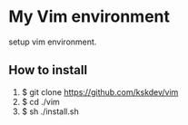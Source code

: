 # My Vim environment
setup vim environment.

## How to install
1. $ git clone https://github.com/kskdev/vim
2. $ cd ./vim
3. $ sh ./install.sh
